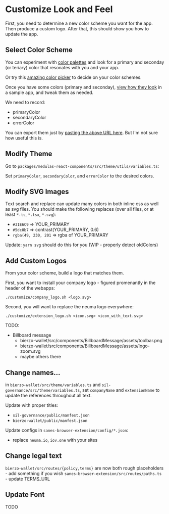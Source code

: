 # Customize Look and Feel

First, you need to determine a new color scheme you want for the app. Then produce a custom logo.
After that, this should show you how to update the app.

## Select Color Scheme

You can experiment with [color palettes](https://material.io/inline-tools/color/) and look for a primary and seconday (or teriary) color that resonates with you and your app.

Or try this [amazing color picker](https://colorsupplyyy.com/app/) to decide on your color schemes.

Once you have some colors (primary and seconday), [view how they look](https://material.io/resources/color) in a sample app, and tweak them as needed.

We need to record:

- primaryColor
- secondaryColor
- errorColor

You can export them just by [pasting the above URL here](https://react-theming.github.io/create-mui-theme/). But I'm not sure how useful this is.

## Modify Theme

Go to `packages/medulas-react-components/src/theme/utils/variables.ts`:

Set `primaryColor`, `secondaryColor`, and `errorColor` to the desired colors.

## Modify SVG Images

Text search and replace can update many colors in both inline css as well as svg files.
You should make the following replaces (over all files, or at least `*.ts`, `*.tsx`, `*.svg`):

- `#31E6C9` => YOUR_PRIMARY
- `#5dc0b7` => contrast(YOUR_PRIMARY, 0.6)
- `rgba(49, 230, 201` => rgba of YOUR_PRIMARY

Update: `yarn svg` should do this for you (WIP - properly detect oldColors)

## Add Custom Logos

From your color scheme, build a logo that matches them.

First, you want to install your company logo - figured promenantly in the header of the webapps:

`./customize/company_logo.sh <logo.svg>`

Second, you will want to replace the neuma logo everywhere:

`./customize/extension_logo.sh <icon.svg> <icon_with_text.svg>`

TODO:

- Billboard message
  - bierzo-wallet/src/components/BillboardMessage/assets/toolbar.png
  - bierzo-wallet/src/components/BillboardMessage/assets/logo-zoom.svg
  - maybe others there

## Change names...

in `bierzo-wallet/src/theme/variables.ts` and `sil-governance/src/theme/variables.ts`,
set `companyName` and `extensionName` to update the references throughout all text.

Update with proper titles:

- `sil-governance/public/manfest.json`
- `bierzo-wallet/public/manfest.json`

Update configs in `sanes-browser-extension/config/*.json`:

- replace `neuma.io`, `iov.one` with your sites

## Change legal text

`bierzo-wallet/src/routes/{policy,terms}` are now both rough placeholders - add something if you wish
`sanes-browser-extension/src/routes/paths.ts` - update TERMS_URL

## Update Font

TODO
